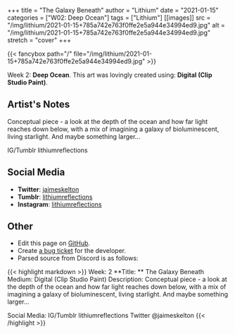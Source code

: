 +++
title =       "The Galaxy Beneath"
author =      "Lithium"
date =        "2021-01-15"
categories =  ["W02: Deep Ocean"]
tags =        ["Lithium"]
[[images]]
                      src = "/img/lithium/2021-01-15+785a742e763f0ffe2e5a944e34994ed9.jpg"
                      alt = "/img/lithium/2021-01-15+785a742e763f0ffe2e5a944e34994ed9.jpg"
                      stretch = "cover"
+++


{{< fancybox path="/" file="/img/lithium/2021-01-15+785a742e763f0ffe2e5a944e34994ed9.jpg" >}}


Week 2: **Deep Ocean**. This art was lovingly created using: **Digital (Clip Studio Paint)**.

## Artist's Notes

Conceptual piece - a look at the depth of the ocean and how far light reaches down below, with a mix of imagining a galaxy of bioluminescent, living starlight. And maybe something larger...

IG/Tumblr lithiumreflections

## Social Media

- **Twitter**: [jaimeskelton]()
- **Tumblr**: [lithiumreflections]()
- **Instagram**: [lithiumreflections]()


## Other

- Edit this page on [GitHub](https://github.com/teaminkling/web-refresh/edit/main/blog/content/blog/lithium-week-2-22bc.md).
- Create [a bug ticket](https://github.com/teaminkling/web-refresh/issues/new?assignees=&labels=bug&template=problem-report.md&title=) for the developer.
- Parsed source from Discord is as follows:

{{< highlight markdown >}}
Week: 2
**Title:  ** The Galaxy Beneath
Medium: Digital (Clip Studio Paint)
Description: Conceptual piece - a look at the depth of the ocean and how far light reaches down below, with a mix of imagining a galaxy of bioluminescent, living starlight. And maybe something larger...

Social Media: IG/Tumblr lithiumreflections Twitter @jaimeskelton
{{< /highlight >}}